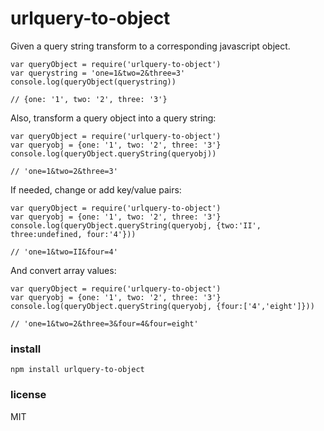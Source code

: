 # urlquery-to-object

Given a query string transform to a corresponding javascript object.

```
var queryObject = require('urlquery-to-object')
var querystring = 'one=1&two=2&three=3'
console.log(queryObject(querystring))

// {one: '1', two: '2', three: '3'}
```

Also, transform a query object into a query string:
```
var queryObject = require('urlquery-to-object')
var queryobj = {one: '1', two: '2', three: '3'}
console.log(queryObject.queryString(queryobj))

// 'one=1&two=2&three=3'
```

If needed, change or add key/value pairs:
```
var queryObject = require('urlquery-to-object')
var queryobj = {one: '1', two: '2', three: '3'}
console.log(queryObject.queryString(queryobj, {two:'II', three:undefined, four:'4'}))

// 'one=1&two=II&four=4'
```

And convert array values:
```
var queryObject = require('urlquery-to-object')
var queryobj = {one: '1', two: '2', three: '3'}
console.log(queryObject.queryString(queryobj, {four:['4','eight']}))

// 'one=1&two=2&three=3&four=4&four=eight'
```

### install

```
npm install urlquery-to-object
```

### license

MIT
